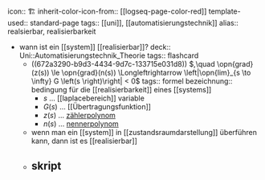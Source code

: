 icon:: 🏗
inherit-color-icon-from:: [[logseq-page-color-red]]
template-used:: standard-page
tags:: [[uni]], [[automatisierungstechnik]]
alias:: realsierbar, realisierbarkeit

- wann ist ein [[system]] [[realisierbar]]?
  deck:: Uni::Automatisierungstechnik_Theorie
  tags:: flashcard
	- ((672a3290-b9d3-4434-9d7c-133715e031d8)) $,\quad \opn{grad}(z(s)) \le \opn{grad}(n(s)) \Longleftrightarrow \left|\opn{lim}_{s \to \infty} G \left(s \right)\right| < 0$
	  tags:: formel
	  bezeichnung:: bedingung für die [[realisierbarkeit]] eines [[systems]]
		- $s$ ... [[laplacebereich]] variable
		- $G\left(s\right)$ ... [[Übertragungsfunktion]]
		- $z\left(s\right)$ ... [zählerpolynom]([[polynom]])
		- $n\left(s\right)$ ... [nennerpolynom]([[polynom]])
	- wenn man ein [[system]] in [[zustandsraumdarstellung]] überführen kann, dann ist es [[realisierbar]]
	- skript
		-